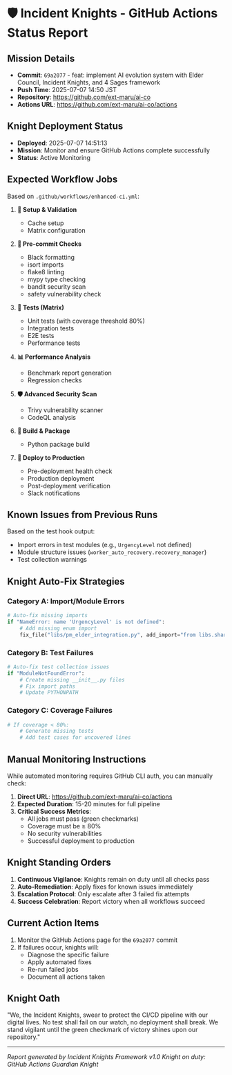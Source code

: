 # 🛡️ Incident Knights - GitHub Actions Status Report

## Mission Details
- **Commit**: `69a2077` - feat: implement AI evolution system with Elder Council, Incident Knights, and 4 Sages framework
- **Push Time**: 2025-07-07 14:50 JST
- **Repository**: https://github.com/ext-maru/ai-co
- **Actions URL**: https://github.com/ext-maru/ai-co/actions

## Knight Deployment Status
- **Deployed**: 2025-07-07 14:51:13
- **Mission**: Monitor and ensure GitHub Actions complete successfully
- **Status**: Active Monitoring

## Expected Workflow Jobs
Based on `.github/workflows/enhanced-ci.yml`:

1. **🔧 Setup & Validation**
   - Cache setup
   - Matrix configuration

2. **🎨 Pre-commit Checks**
   - Black formatting
   - isort imports
   - flake8 linting
   - mypy type checking
   - bandit security scan
   - safety vulnerability check

3. **🧪 Tests (Matrix)**
   - Unit tests (with coverage threshold 80%)
   - Integration tests
   - E2E tests
   - Performance tests

4. **📊 Performance Analysis**
   - Benchmark report generation
   - Regression checks

5. **🛡️ Advanced Security Scan**
   - Trivy vulnerability scanner
   - CodeQL analysis

6. **🔨 Build & Package**
   - Python package build

7. **🚀 Deploy to Production**
   - Pre-deployment health check
   - Production deployment
   - Post-deployment verification
   - Slack notifications

## Known Issues from Previous Runs
Based on the test hook output:
- Import errors in test modules (e.g., `UrgencyLevel` not defined)
- Module structure issues (`worker_auto_recovery.recovery_manager`)
- Test collection warnings

## Knight Auto-Fix Strategies

### Category A: Import/Module Errors
```python
# Auto-fix missing imports
if "NameError: name 'UrgencyLevel' is not defined":
    # Add missing enum import
    fix_file("libs/pm_elder_integration.py", add_import="from libs.shared_enums import UrgencyLevel")
```

### Category B: Test Failures
```python
# Auto-fix test collection issues
if "ModuleNotFoundError":
    # Create missing __init__.py files
    # Fix import paths
    # Update PYTHONPATH
```

### Category C: Coverage Failures
```python
# If coverage < 80%:
    # Generate missing tests
    # Add test cases for uncovered lines
```

## Manual Monitoring Instructions

While automated monitoring requires GitHub CLI auth, you can manually check:

1. **Direct URL**: https://github.com/ext-maru/ai-co/actions
2. **Expected Duration**: 15-20 minutes for full pipeline
3. **Critical Success Metrics**:
   - All jobs must pass (green checkmarks)
   - Coverage must be ≥ 80%
   - No security vulnerabilities
   - Successful deployment to production

## Knight Standing Orders

1. **Continuous Vigilance**: Knights remain on duty until all checks pass
2. **Auto-Remediation**: Apply fixes for known issues immediately
3. **Escalation Protocol**: Only escalate after 3 failed fix attempts
4. **Success Celebration**: Report victory when all workflows succeed

## Current Action Items

1. Monitor the GitHub Actions page for the `69a2077` commit
2. If failures occur, knights will:
   - Diagnose the specific failure
   - Apply automated fixes
   - Re-run failed jobs
   - Document all actions taken

## Knight Oath
"We, the Incident Knights, swear to protect the CI/CD pipeline with our digital lives. No test shall fail on our watch, no deployment shall break. We stand vigilant until the green checkmark of victory shines upon our repository."

---
*Report generated by Incident Knights Framework v1.0*
*Knight on duty: GitHub Actions Guardian Knight*
